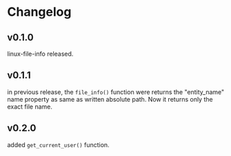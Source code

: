 # Changelog

## v0.1.0

linux-file-info released.

## v0.1.1

in previous release, the `file_info()` function were returns the "entity_name" name property as same as written absolute path. Now it returns only the exact file name.

## v0.2.0

added `get_current_user()` function.
